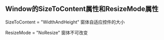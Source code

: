 ## Window的SizeToContent属性和ResizeMode属性

SizeToContent = "WidthAndHeight" 窗体自适应控件的大小

ResizeMode = "NoResize" 窗体不可改变